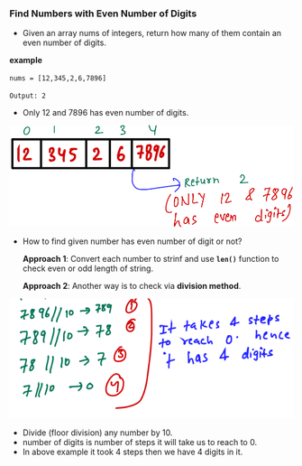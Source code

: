 ### Find Numbers with Even Number of Digits

- Given an array nums of integers, return how many of them contain an even number of digits.

__example__ 

`nums = [12,345,2,6,7896]`	

`Output: 2`

- Only 12 and 7896 has even number of digits.  

![image](https://github.com/mayankdubey1996/DSA_and_Leetcode/blob/main/1.Linear%20Search/images/7.1even_digits.png)

- How to find given number has even number of digit or not?

  __Approach 1__: Convert each number to strinf and use __`len()`__ function to check
even or odd length of string.

  __Approach 2__: Another way is to check via __division method__.

![image](https://github.com/mayankdubey1996/DSA_and_Leetcode/blob/main/1.Linear%20Search/images/7.2even_digits.png)

- Divide (floor division) any number by 10.
- number of digits is number of steps it will take us to reach to 0.
- In above example it took 4 steps then we have 4 digits in it.


